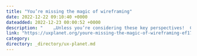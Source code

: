 ```yaml
---
title: "You’re missing the magic of wireframing"
date: 2022-12-22 09:10:40 +0000
dateadded: 2022-12-23 00:00:52 +0000
description: "    …Unless you’re considering these key perspectives!  Continue reading on UX Planet »  "
link: "https://uxplanet.org/youre-missing-the-magic-of-wireframing-ef17fa19fa4?source=rss----819cc2aaeee0---4"
category:
directory: _directory/ux-planet.md
---
```

